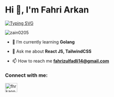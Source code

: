 <h1 align="left">Hi 👋, I'm Fahri Arkan</h1>

[![Typing SVG](https://readme-typing-svg.demolab.com?font=Fira+Code&pause=1000&color=0CDAF7&center=true&vCenter=true&width=435&lines=Software+Developer;Back-end+Enthusiast;Hi+Guys)](https://git.io/typing-svg)

<p align="left"> <img src="https://komarev.com/ghpvc/?username=zain0205&label=Profile%20views&color=0e75b6&style=flat" alt="zain0205" /> </p>

- 🌱 I’m currently learning **Golang**

- 💬 Ask me about **React JS, TailwindCSS**

- 📫 How to reach me **fahrizulfadli14@gmail.com**

<h3 align="left">Connect with me:</h3>
<p align="left">
<a href="https://instagram.com/fhrkann" target="blank"><img align="center" src="https://raw.githubusercontent.com/rahuldkjain/github-profile-readme-generator/master/src/images/icons/Social/instagram.svg" alt="fhrkann" height="30" width="40" /></a>
</p>
